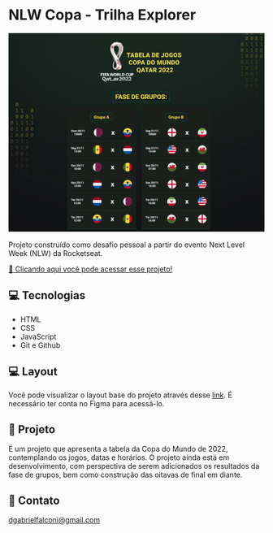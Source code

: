 # NLW Copa - Trilha Explorer

![preview](./assets/image/previewgithub.jpg)

Projeto construído como desafio pessoal a partir do evento Next Level Week (NLW) da Rocketseat.

[📎 Clicando aqui você pode acessar esse projeto!](https://bfalconi.github.io/nlw-copa-challenge)

## 💻 Tecnologias

- HTML
- CSS
- JavaScript
- Git e Github

## 💻 Layout

Você pode visualizar o layout base do projeto através desse [link](https://www.figma.com/file/HrIaQbqencptEBH7yqi5ft/Calend%C3%A1rio-de-Jogos-(Community)?node-id=0%3A1). É necessário ter conta no Figma para acessá-lo.

## 📝 Projeto

É um projeto que apresenta a tabela da Copa do Mundo de 2022, contemplando os jogos, datas e horários. O projeto ainda está em desenvolvimento, com perspectiva de serem adicionados os resultados da fase de grupos, bem como construção das oitavas de final em diante.

## 📩 Contato

dgabrielfalconi@gmail.com